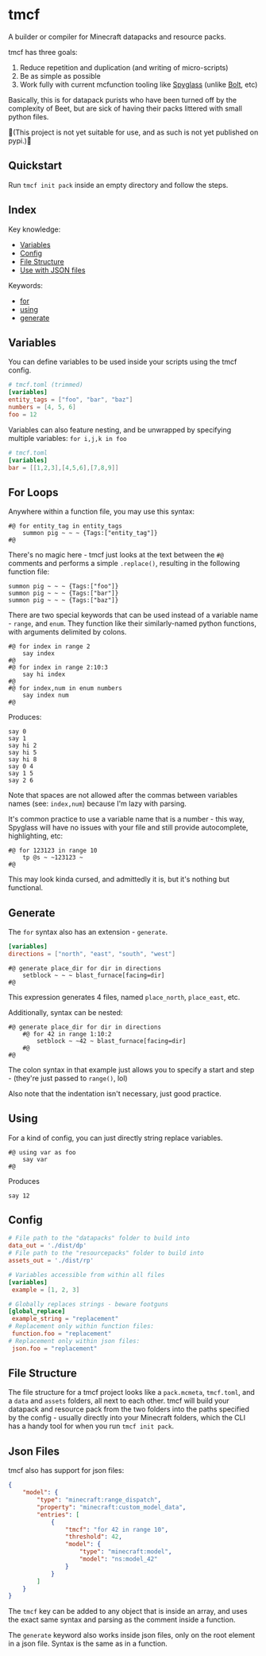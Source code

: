 # tmcf
A builder or compiler for Minecraft datapacks and resource packs.

tmcf has three goals:
1. Reduce repetition and duplication (and writing of micro-scripts)
2. Be as simple as possible
3. Work fully with current mcfunction tooling like [Spyglass](https://github.com/SpyglassMC/Spyglass) (unlike [Bolt](https://github.com/mcbeet/bolt), etc)

Basically, this is for datapack purists who have been turned off by the complexity of Beet, but are sick of having their packs littered with small python files.

🚧(This project is not yet suitable for use, and as such is not yet published on pypi.)🚧

## Quickstart
Run `tmcf init pack` inside an empty directory and follow the steps.

## Index

Key knowledge:
- [Variables](#variables)
- [Config](#config)
- [File Structure](#file-structure)
- [Use with JSON files](#json-files)

Keywords:
- [for](#for-loops)
- [using](#using)
- [generate](#generate)

## Variables
You can define variables to be used inside your scripts using the tmcf config.
```toml
# tmcf.toml (trimmed)
[variables]
entity_tags = ["foo", "bar", "baz"]
numbers = [4, 5, 6]
foo = 12
```
Variables can also feature nesting, and be unwrapped by specifying multiple variables: `for i,j,k in foo`
```toml
# tmcf.toml
[variables]
bar = [[1,2,3],[4,5,6],[7,8,9]]
```

## For Loops
Anywhere within a function file, you may use this syntax:
```mcfunction
#@ for entity_tag in entity_tags
    summon pig ~ ~ ~ {Tags:["entity_tag"]}
#@
```
There's no magic here - tmcf just looks at the text between the `#@` comments and performs a simple `.replace()`, resulting in the following function file:
```mcfunction
summon pig ~ ~ ~ {Tags:["foo"]}
summon pig ~ ~ ~ {Tags:["bar"]}
summon pig ~ ~ ~ {Tags:["baz"]}
```
There are two special keywords that can be used instead of a variable name - `range`, and `enum`.
They function like their similarly-named python functions, with arguments delimited by colons.
```mcfunction
#@ for index in range 2
    say index
#@
#@ for index in range 2:10:3
    say hi index
#@
#@ for index,num in enum numbers
    say index num
#@
```
Produces:
```mcfunction
say 0
say 1
say hi 2
say hi 5
say hi 8
say 0 4
say 1 5
say 2 6
```
Note that spaces are not allowed after the commas between variables names (see: `index,num`) because I'm lazy with parsing.

It's common practice to use a variable name that is a number - this way, Spyglass will have no issues with your file and still provide autocomplete, highlighting, etc:
```mcfunction
#@ for 123123 in range 10
    tp @s ~ ~123123 ~
#@
```
This may look kinda cursed, and admittedly it is, but it's nothing but functional.

## Generate
The `for` syntax also has an extension - `generate`.
```toml
[variables]
directions = ["north", "east", "south", "west"]
```
```mcfunction
#@ generate place_dir for dir in directions
    setblock ~ ~ ~ blast_furnace[facing=dir]
#@
```
This expression generates 4 files, named `place_north`, `place_east`, etc.

Additionally, syntax can be nested:
```mcfunction
#@ generate place_dir for dir in directions
    #@ for 42 in range 1:10:2
        setblock ~ ~42 ~ blast_furnace[facing=dir]
    #@
#@
```
The colon syntax in that example just allows you to specify a start and step - (they're just passed to `range()`, lol)

Also note that the indentation isn't necessary, just good practice.

## Using
For a kind of config, you can just directly string replace variables.
```mcfunction
#@ using var as foo
    say var
#@
```
Produces
```mcfunction
say 12
```


## Config
```toml
# File path to the "datapacks" folder to build into
data_out = './dist/dp'
# File path to the "resourcepacks" folder to build into
assets_out = './dist/rp'

# Variables accessible from within all files
[variables]
 example = [1, 2, 3]

# Globally replaces strings - beware footguns
[global_replace]
 example_string = "replacement"
# Replacement only within function files:
 function.foo = "replacement"
# Replacement only within json files:
 json.foo = "replacement"
```
## File Structure
The file structure for a tmcf project looks like a `pack.mcmeta`, `tmcf.toml`, and a `data` and `assets` folders, all next to each other.
tmcf will build your datapack and resource pack from the two folders into the paths specified by the config - usually directly into your Minecraft folders, which the CLI has a handy tool for when you run `tmcf init pack`.
## Json Files
tmcf also has support for json files:
```json
{
    "model": {
        "type": "minecraft:range_dispatch",
        "property": "minecraft:custom_model_data",
        "entries": [
            {
                "tmcf": "for 42 in range 10",
                "threshold": 42,
                "model": {
                    "type": "minecraft:model",
                    "model": "ns:model_42"
                }
            }
        ]
    }
}
```
The `tmcf` key can be added to any object that is inside an array, and uses the exact same syntax and parsing as the comment inside a function.

The `generate` keyword also works inside json files, only on the root element in a json file. Syntax is the same as in a function.